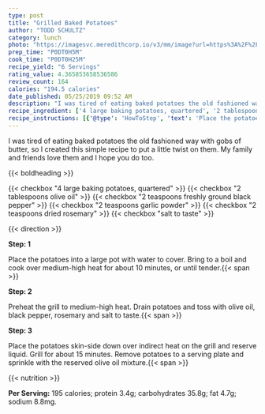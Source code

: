 ```yaml
---
type: post
title: "Grilled Baked Potatoes"
author: "TODD SCHULTZ"
category: lunch
photo: "https://imagesvc.meredithcorp.io/v3/mm/image?url=https%3A%2F%2Fimages.media-allrecipes.com%2Fuserphotos%2F2298187.jpg"
prep_time: "P0DT0H5M"
cook_time: "P0DT0H25M"
recipe_yield: "6 Servings"
rating_value: 4.365853658536586
review_count: 164
calories: "194.5 calories"
date_published: 05/25/2019 09:52 AM
description: "I was tired of eating baked potatoes the old fashioned way with gobs of butter,  so I created this simple recipe to put a little twist on them.  My family and  friends love them and I hope you do too."
recipe_ingredient: ['4 large baking potatoes, quartered', '2 tablespoons olive oil', '2 teaspoons freshly ground black pepper', '2 teaspoons garlic powder', '2 teaspoons dried rosemary', 'salt to taste']
recipe_instructions: [{'@type': 'HowToStep', 'text': 'Place the potatoes into a large pot with water to cover. Bring to a boil and cook over medium-high heat for about 10 minutes, or until tender.\n'}, {'@type': 'HowToStep', 'text': 'Preheat the grill to medium-high heat. Drain potatoes and toss with olive oil, black pepper, rosemary and salt to taste.\n'}, {'@type': 'HowToStep', 'text': 'Place the potatoes skin-side down over indirect heat on the grill and reserve liquid. Grill for about 15 minutes. Remove potatoes to a serving plate and sprinkle with the reserved olive oil mixture.\n'}]
---
```


I was tired of eating baked potatoes the old fashioned way with gobs of butter,  so I created this simple recipe to put a little twist on them.  My family and  friends love them and I hope you do too. 

{{< boldheading >}}

{{< checkbox "4 large baking potatoes, quartered" >}}
{{< checkbox "2 tablespoons olive oil" >}}
{{< checkbox "2 teaspoons freshly ground black pepper" >}}
{{< checkbox "2 teaspoons garlic powder" >}}
{{< checkbox "2 teaspoons dried rosemary" >}}
{{< checkbox "salt to taste" >}}


{{< direction >}}

**Step: 1**

Place the potatoes into a large pot with water to cover. Bring to a boil and cook over medium-high heat for about 10 minutes, or until tender.{{< span >}}

**Step: 2**

Preheat the grill to medium-high heat. Drain potatoes and toss with olive oil, black pepper, rosemary and salt to taste.{{< span >}}

**Step: 3**

Place the potatoes skin-side down over indirect heat on the grill and reserve liquid. Grill for about 15 minutes. Remove potatoes to a serving plate and sprinkle with the reserved olive oil mixture.{{< span >}}

{{< nutrition >}}

**Per Serving:** 195 calories; protein 3.4g; carbohydrates 35.8g; fat 4.7g; sodium 8.8mg.